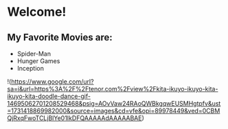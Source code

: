 # Welcome!
## My Favorite Movies are:

- Spider-Man
- Hunger Games
- Inception

!(https://www.google.com/url?sa=i&url=https%3A%2F%2Ftenor.com%2Fview%2Fkita-ikuyo-ikuyo-kita-ikuyo-kita-doodle-dance-gif-14695062701208529468&psig=AOvVaw24RAoQWBkgqwEUSMHgtpfv&ust=1731418869982000&source=images&cd=vfe&opi=89978449&ved=0CBMQjRxqFwoTCLjBlYe01IkDFQAAAAAdAAAAABAE)
